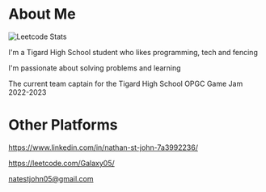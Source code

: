 # About Me

![Leetcode Stats](https://leetcard.jacoblin.cool/Galaxy05/lapor?ext=heatmap)

I'm a Tigard High School student who likes programming, tech and fencing

I'm passionate about solving problems and learning

The current team captain for the Tigard High School OPGC Game Jam 2022-2023

# Other Platforms

<https://www.linkedin.com/in/nathan-st-john-7a3992236/>

<https://leetcode.com/Galaxy05/>

natestjohn05@gmail.com
